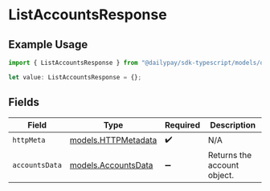 # ListAccountsResponse

## Example Usage

```typescript
import { ListAccountsResponse } from "@dailypay/sdk-typescript/models/operations";

let value: ListAccountsResponse = {};
```

## Fields

| Field                                               | Type                                                | Required                                            | Description                                         |
| --------------------------------------------------- | --------------------------------------------------- | --------------------------------------------------- | --------------------------------------------------- |
| `httpMeta`                                          | [models.HTTPMetadata](../../models/httpmetadata.md) | :heavy_check_mark:                                  | N/A                                                 |
| `accountsData`                                      | [models.AccountsData](../../models/accountsdata.md) | :heavy_minus_sign:                                  | Returns the account object.                         |